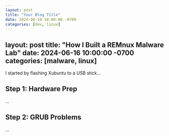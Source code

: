 ```yaml
---
layout: post
title: "Your Blog Title"
date: 2024-06-16 10:00:00 -0700
categories: [dev, linux]
---
```


layout: post
title: "How I Built a REMnux Malware Lab"
date: 2024-06-16 10:00:00 -0700
categories: [malware, linux]
---

I started by flashing Xubuntu to a USB stick...

## Step 1: Hardware Prep

...

## Step 2: GRUB Problems

...
